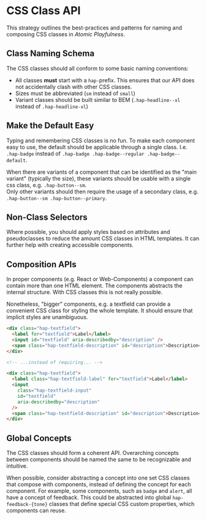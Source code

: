 # CSS Class API

This strategy outlines the best-practices and patterns for naming and composing
CSS classes in _Atomic Playfulness_.

## Class Naming Schema

The CSS classes should all conform to some basic naming conventions:

- All classes **must** start with a `hap-`prefix. This ensures that our API does
  not accidentally clash with other CSS classes.
- Sizes must be abbreviated (`sm` instead of `small`)
- Variant classes should be built similar to BEM (`.hap-headline--xl` instead of
  `.hap-headline-xl`)

## Make the Default Easy

Typing and remembering CSS classes is no fun. To make each component easy to
use, the default should be applicable through a single class. I.e. `.hap-badge`
instead of `.hap-badge .hap-badge--regular .hap-badge--default`.

When there are variants of a component that can be identified as the "main
variant" (typically the size), these variants should be usable with a single css
class, e.g. `.hap-button--sm`.  
Only other variants should then require the usage of a secondary class, e.g.
`.hap-button--sm .hap-button--primary`.

## Non-Class Selectors

Where possible, you should apply styles based on attributes and pseudoclasses to
reduce the amount CSS classes in HTML templates. It can further help with
creating accessible components.

## Composition APIs

In proper components (e.g. React or Web-Components) a component can contain more
than one HTML element. The components abstracts the internal structure. With CSS
classes this is not really possible.

Nonetheless, "bigger" components, e.g. a textfield can provide a convenient CSS
class for styling the whole template. It should ensure that implicit styles are
unambiguous.

```html
<div class="hap-textfield">
  <label for="textfield">Label</label>
  <input id="textfield" aria-describedby="description" />
  <span class="hap-textfield-description" id="description">Description</span>
</div>

<!-- ...instead of requiring... -->

<div class="hap-textfield">
  <label class="hap-textfield-label" for="textfield">Label</label>
  <input
    class="hap-textfield-input"
    id="textfield"
    aria-describedby="description"
  />
  <span class="hap-textfield-description" id="description">Description</span>
</div>
```

## Global Concepts

The CSS classes should form a coherent API. Overarching concepts between
components should be named the same to be recognizable and intuitive.

When possible, consider abstracting a concept into one set CSS classes that
compose with components, instead of defining the concept for each component. For
example, some components, such as `badge` and `alert`, all have a concept of
feedback. This could be abstracted into global `hap-feedback-{tone}` classes
that define special CSS custom properties, which components can reuse.
